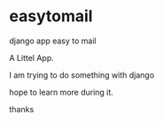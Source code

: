 easytomail
==========

django app easy to mail

A Littel App.

I am trying to do something with django 

hope to learn more during it.

thanks
